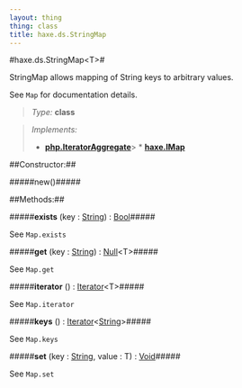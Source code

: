 ```yaml
---
layout: thing
thing: class
title: haxe.ds.StringMap
---
```

#haxe.ds.StringMap&lt;T&gt;#

StringMap allows mapping of String keys to arbitrary values.

See `Map` for documentation details.



> *Type:* **class**

> *Implements:*
> 
>   * **[php.IteratorAggregate](IteratorAggregate.html)**&gt;   * **[haxe.IMap](IMap.html)**



##Constructor:##

#####new()#####










##Methods:##


#####**exists** (key : <a href="../../String.html" class="type">String</a>) : <a href="../../Bool.html" class="type">Bool</a>#####

See `Map.exists`











#####**get** (key : <a href="../../String.html" class="type">String</a>) : <a href="../../Null.html" class="type">Null</a>&lt;T&gt;#####

See `Map.get`











#####**iterator** () : <a href="../../Iterator.html" class="type">Iterator</a>&lt;T&gt;#####

See `Map.iterator`











#####**keys** () : <a href="../../Iterator.html" class="type">Iterator</a>&lt;<a href="../../String.html" class="type">String</a>&gt;#####

See `Map.keys`











#####**set** (key : <a href="../../String.html" class="type">String</a>, value : T) : <a href="../../Void.html" class="type">Void</a>#####

See `Map.set`











